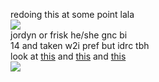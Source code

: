 redoing this at some point lala
</br> ![](https://komarev.com/ghpvc/?username=DETERMlNATION&color=7a7a7a&style=flat-square&label=visitors)
</br> jordyn or frisk he/she gnc bi
</br> 14 and taken w2i pref but idrc tbh
</br> look at [this](https://rochas313.atabook.org) and [this](https://open.spotify.com/track/6MX8v7cRooNQb5fW5Uo6Sm?si=ddafbb19ead3483c) and [this](https://rentry.co/dreamily)
</br> ![](https://files.catbox.moe/lhvlyu.gif)
